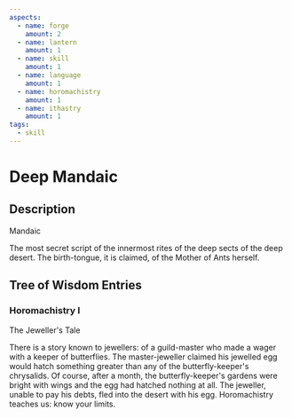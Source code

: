 ```yaml
---
aspects: 
  - name: forge
    amount: 2
  - name: lantern
    amount: 1
  - name: skill
    amount: 1
  - name: language
    amount: 1
  - name: horomachistry
    amount: 1
  - name: ithastry
    amount: 1
tags:
  - skill
---
```


# Deep Mandaic

## Description
Mandaic

The most secret script of the innermost rites of the deep sects of the deep desert. The birth-tongue, it is claimed, of the Mother of Ants herself.
## Tree of Wisdom Entries

### Horomachistry I
The Jeweller's Tale

There is a story known to jewellers: of a guild-master who made a wager with a keeper of butterflies. The master-jeweller claimed his jewelled egg would hatch something greater than any of the butterfly-keeper's chrysalids. Of course, after a month, the butterfly-keeper's gardens were bright with wings and the egg had hatched nothing at all. The jeweller, unable to pay his debts, fled into the desert with his egg. Horomachistry teaches us: know your limits.